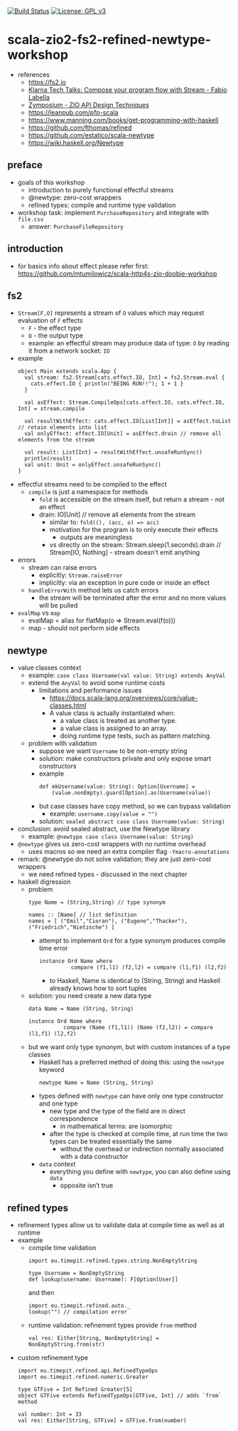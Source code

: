 [![Build Status](https://app.travis-ci.com/mtumilowicz/scala-zio2-fs2-refined-newtype-workshop.svg?branch=master)](https://app.travis-ci.com/mtumilowicz/scala-zio2-fs2-refined-newtype-workshop)
[![License: GPL v3](https://img.shields.io/badge/License-GPLv3-blue.svg)](https://www.gnu.org/licenses/gpl-3.0)
# scala-zio2-fs2-refined-newtype-workshop
* references
    * https://fs2.io
    * [Klarna Tech Talks: Compose your program flow with Stream - Fabio Labella](https://www.youtube.com/watch?v=x3GLwl1FxcA)
    * [Zymposium - ZIO API Design Techniques](https://www.youtube.com/watch?v=48fpPffgnMo)
    * https://leanpub.com/pfp-scala
    * https://www.manning.com/books/get-programming-with-haskell
    * https://github.com/fthomas/refined
    * https://github.com/estatico/scala-newtype
    * https://wiki.haskell.org/Newtype

## preface
* goals of this workshop
    * introduction to purely functional effectful streams
    * @newtype: zero-cost wrappers
    * refined types: compile and runtime type validation
* workshop task: implement `PurchaseRepository` and integrate with `file.csv`
    * answer: `PurchaseFileRepository`

## introduction
* for basics info about effect please refer first: https://github.com/mtumilowicz/scala-http4s-zio-doobie-workshop

## fs2
* `Stream[F,O]` represents a stream of `O` values which may request evaluation of `F` effects
    * `F` - the effect type
    * `O` - the output type
    * example: an effectful stream may produce data of type: `O` by reading it from a network socket: `IO`
* example
    ```
    object Main extends scala.App {
      val stream: fs2.Stream[cats.effect.IO, Int] = fs2.Stream.eval {
        cats.effect.IO { println("BEING RUN!!"); 1 + 1 }
      }

      val asEffect: Stream.CompileOps[cats.effect.IO, cats.effect.IO, Int] = stream.compile

      val resultWithEffect: cats.effect.IO[List[Int]] = asEffect.toList // retain elements into list
      val onlyEffect: effect.IO[Unit] = asEffect.drain // remove all elements from the stream

      val result: List[Int] = resultWithEffect.unsafeRunSync()
      println(result)
      val unit: Unit = onlyEffect.unsafeRunSync()
    }
    ```
* effectful streams need to be compiled to the effect
  * `compile` is just a namespace for methods
    * `fold` is accessible on the stream itself, but return a stream - not an effect
    * drain: IO[Unit] // remove all elements from the stream
        * similar to: `fold((), (acc, o) => acc)`
        * motivation for the program is to only execute their effects
            * outputs are meaningless
        * vs directly on the stream: Stream.sleep(1.seconds).drain // Stream[IO, Nothing] - stream doesn't emit anything
* errors
    * stream can raise errors
        * explicitly: `Stream.raiseError`
        * implicitly: via an exception in pure code or inside an effect
    * `handleErrorWith` method lets us catch errors
        * the stream will be terminated after the error and no more values will be pulled
* `evalMap` vs `map`
    * evalMap = alias for flatMap(o => Stream.eval(f(o)))
    * map - should not perform side effects

## newtype
* value classes context
    * example: `case class Username(val value: String) extends AnyVal`
    * extend the `AnyVal` to avoid some runtime costs
        * limitations and performance issues
            * https://docs.scala-lang.org/overviews/core/value-classes.html
            * A value class is actually instantiated when:
              * a value class is treated as another type.
              * a value class is assigned to an array.
              * doing runtime type tests, such as pattern matching.
    * problem with validation
        * suppose we want `Username` to be non-empty string
        * solution: make constructors private and only expose smart constructors
        * example
            ```
            def mkUsername(value: String): Option[Username] =
                (value.nonEmpty).guard[Option].as(Username(value))
            ```
        * but case classes have copy method, so we can bypass validation
            * example: `username.copy(value = "")`
        * solution: `sealed abstract case class Username(value: String)`
* conclusion: avoid sealed abstract, use the Newtype library
    * example: `@newtype case class Username(value: String)`
* `@newtype` gives us zero-cost wrappers with no runtime overhead
    * uses macros so we need an extra compiler flag `-Ymacro-annotations`
* remark: @newtype do not solve validation; they are just zero-cost wrappers
    * we need refined types - discussed in the next chapter
* haskell digression
    * problem
        ```
        type Name = (String,String) // type synonym

        names :: [Name] // list definition
        names = [ ("Emil","Cioran"), ("Eugene","Thacker"), ("Friedrich","Nietzsche") ]
        ```
        * attempt to implement `Ord` for a type synonym produces compile time error
            ```
            instance Ord Name where
                      compare (f1,l1) (f2,l2) = compare (l1,f1) (l2,f2)
            ```
            * to Haskell, Name is identical to (String, String) and Haskell already knows how to sort tuples
    * solution: you need create a new data type
        ```
        data Name = Name (String, String)

        instance Ord Name where
                   compare (Name (f1,l1)) (Name (f2,l2)) = compare (l1,f1) (l2,f2)
        ```
    * but we want only type synonym, but with custom instances of a type classes
        * Haskell has a preferred method of doing this: using the `newtype` keyword
            ```
            newtype Name = Name (String, String)
            ```
        * types defined with `newtype` can have only one type constructor and one type
            * new type and the type of the field are in direct correspondence
                * in mathematical terms: are isomorphic
            * after the type is checked at compile time, at run time the two types can be treated essentially the same
                * without the overhead or indirection normally associated with a data constructor
        * `data` context
            * everything you define with `newtype`, you can also define using `data`
                * opposite isn’t true

## refined types
* refinement types allow us to validate data at compile time as well as at runtime
* example
    * compile time validation
        ```
        import eu.timepit.refined.types.string.NonEmptyString

        type Username = NonEmptyString
        def lookup(username: Username): F[Option[User]]
        ```
        and then
        ```
        import eu.timepit.refined.auto._
        lookup("") // compilation error
        ```
    * runtime validation: refinement types provide `from` method
        ```
        val res: Either[String, NonEmptyString] = NonEmptyString.from(str)
        ```
* custom refinement type
    ```
    import eu.timepit.refined.api.RefinedTypeOps
    import eu.timepit.refined.numeric.Greater

    type GTFive = Int Refined Greater[5]
    object GTFive extends RefinedTypeOps[GTFive, Int] // adds `from` method

    val number: Int = 33
    val res: Either[String, GTFive] = GTFive.from(number)
    ```

